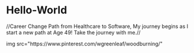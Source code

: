 # Hello-World
<!DOCTYPE html>
 //Career Change Path from Healthcare to Software,
 My journey begins as I start a new path at Age 49! Take the journey with me.//
 <html>
    <body>  
    img src="https://www.pinterest.com/wgreenleaf/woodburning/"
   </body>
 </html>

